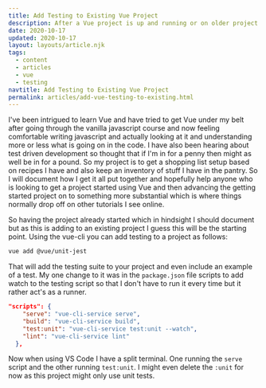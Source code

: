 ```yaml
---
title: Add Testing to Existing Vue Project
description: After a Vue project is up and running or on older project you want to add testing. This is how I went about it using vue-cli 
date: 2020-10-17
updated: 2020-10-17
layout: layouts/article.njk
tags:
  - content
  - articles
  - vue
  - testing
navtitle: Add Testing to Existing Vue Project
permalink: articles/add-vue-testing-to-existing.html
---
```

I've been intrigued to learn Vue and have tried to get Vue under my belt after going through the vanilla javascript course and now feeling comfortable writing javascript and actually looking at it and understanding more or less what is going on in the code. I have also been hearing about test driven development so thought that if I'm in for a penny then might as well be in for a pound. So my project is to get a shopping list setup based on recipes I have and also keep an inventory of stuff I have in the pantry. So I will document how I get it all put together and hopefully help anyone who is looking to get a project started using Vue and then advancing the getting started project on to something more substantial which is where things normally drop off on other tutorials I see online.

So having the project already started which in hindsight I should document but as this is adding to an existing project I guess this will be the starting point. Using the vue-cli you can add testing to a project as follows:

```bash
vue add @vue/unit-jest
```

That will add the testing suite to your project and even include an example of a test. My one change to it was in the `package.json` file scripts to add watch to the testing script so that I don't have to run it every time but it rather act's as a runner. 

```json
"scripts": {
    "serve": "vue-cli-service serve",
    "build": "vue-cli-service build",
    "test:unit": "vue-cli-service test:unit --watch",
    "lint": "vue-cli-service lint"
  },
  ```

Now when using VS Code I have a split terminal. One running the `serve` script and the other running `test:unit`. I might even delete the `:unit` for now as this project might only use unit tests. 